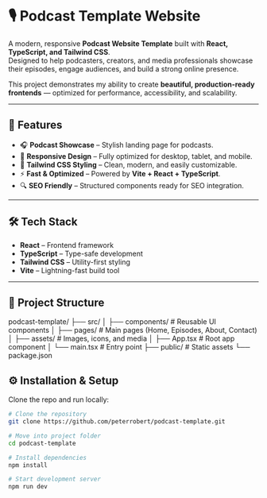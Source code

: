 # 🎙️ Podcast Template Website

A modern, responsive **Podcast Website Template** built with **React, TypeScript, and Tailwind CSS**.  
Designed to help podcasters, creators, and media professionals showcase their episodes, engage audiences, and build a strong online presence.

This project demonstrates my ability to create **beautiful, production-ready frontends** — optimized for performance, accessibility, and scalability.

---

## 🚀 Features

- 🎧 **Podcast Showcase** – Stylish landing page for podcasts.
- 📱 **Responsive Design** – Fully optimized for desktop, tablet, and mobile.
- 🎨 **Tailwind CSS Styling** – Clean, modern, and easily customizable.
- ⚡ **Fast & Optimized** – Powered by **Vite + React + TypeScript**.
- 🔍 **SEO Friendly** – Structured components ready for SEO integration.

---

## 🛠️ Tech Stack

- **React** – Frontend framework
- **TypeScript** – Type-safe development
- **Tailwind CSS** – Utility-first styling
- **Vite** – Lightning-fast build tool

---

## 📂 Project Structure

podcast-template/
├── src/
│ ├── components/ # Reusable UI components
│ ├── pages/ # Main pages (Home, Episodes, About, Contact)
│ ├── assets/ # Images, icons, and media
│ ├── App.tsx # Root app component
│ └── main.tsx # Entry point
├── public/ # Static assets
└── package.json

## ⚙️ Installation & Setup

Clone the repo and run locally:

```bash
# Clone the repository
git clone https://github.com/peterrobert/podcast-template.git

# Move into project folder
cd podcast-template

# Install dependencies
npm install

# Start development server
npm run dev
```
